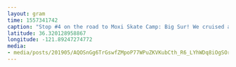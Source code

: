```yaml
---
layout: gram
time: 1557341742
caption: "Stop #4 on the road to Moxi Skate Camp: Big Sur! We cruised around the campground, up and down some big hills, and then practiced some fancy footwork in our parking spot.\n\nStop #3 was a parking lot in Monterey with light rain.\n\n#road2moxiskatecamp"
latitude: 36.320128958867
longitude: -121.89247274772
media:
- media/posts/201905/AQOSnGg6TrGswfZMpoP77WPuZKVKubCth_R6_LYhWDq8iOgSOrHYGxyd1oL8EnkodqLwDl_TZlkcEvhxYF148qdxPFskadHS56NLK5w_17953680697279960.mp4
---
```


